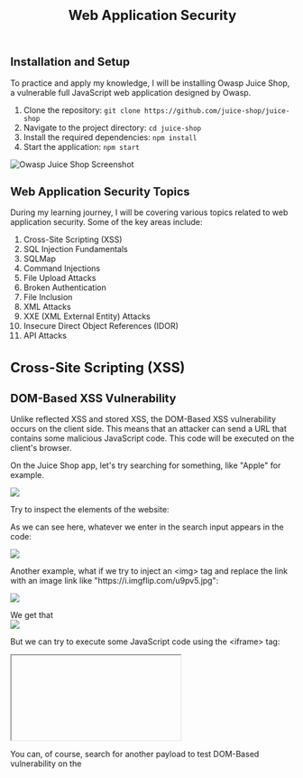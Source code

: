 <!DOCTYPE html>
<html>
<head>
</head>
<body>
  <header>
    <h1 style="text-align: center; font-size: 24px; margin: 20px;">Web Application Security</h1>
  </header>

  <section>
    <h2 style="font-size: 20px;">Installation and Setup</h2>
    <p>To practice and apply my knowledge, I will be installing Owasp Juice Shop, a vulnerable full JavaScript web application designed by Owasp.</p>
    <ol>
      <li>Clone the repository: <code>git clone https://github.com/juice-shop/juice-shop</code></li>
      <li>Navigate to the project directory: <code>cd juice-shop</code></li>
      <li>Install the required dependencies: <code>npm install</code></li>
      <li>Start the application: <code>npm start</code></li>
    </ol>
    <img src="https://th.bing.com/th/id/R.12ee318566a8850abfea46d0129f6fe3?rik=TOem1fxrHz3OWg&pid=ImgRaw&r=0" alt="Owasp Juice Shop Screenshot">
  </section>

  <section>
    <h2 style="font-size: 20px;">Web Application Security Topics</h2>
    <p>During my learning journey, I will be covering various topics related to web application security. Some of the key areas include:</p>
    <ol>
      <li>Cross-Site Scripting (XSS)</li>
      <li>SQL Injection Fundamentals</li>
      <li>SQLMap</li>
      <li>Command Injections</li>
      <li>File Upload Attacks</li>
      <li>Broken Authentication</li>
      <li>File Inclusion</li>
      <li>XML Attacks</li>
      <li>XXE (XML External Entity) Attacks</li>
      <li>Insecure Direct Object References (IDOR)</li>
      <li>API Attacks</li>
    </ol>
  </section>

  <section>
    <h1 style="font-size: 24px;">Cross-Site Scripting (XSS)</h1>
    <h2 style="font-size: 20px;">DOM-Based XSS Vulnerability</h2>
    <p>Unlike reflected XSS and stored XSS, the DOM-Based XSS vulnerability occurs on the client side. This means that an attacker can send a URL that contains some malicious JavaScript code. This code will be executed on the client's browser.</p>
    <p>On the Juice Shop app, let's try searching for something, like "Apple" for example.</p>
    <img src="https://github.com/msfcode/WebAppSec/assets/74313566/b501b49d-00bc-4723-92a6-444fd0bd48e1)">
    <p>Try to inspect the elements of the website:</p>
    <p>As we can see here, whatever we enter in the search input appears in the code:</p>
    <img src="https://github.com/msfcode/WebAppSec/assets/74313566/8537ceda-fe9b-4252-a739-46865681d106">
    <p>Another example, what if we try to inject an &lt;img&gt; tag and replace the link with an image link like "https://i.imgflip.com/u9pv5.jpg":</p>
    <img src="https://github.com/msfcode/WebAppSec/assets/74313566/d51922c2-5176-4b85-a673-ab2c70f92094"><br>
    <p>We get that <br>
      <img src="https://github.com/msfcode/WebAppSec/assets/74313566/6a4f2d14-648f-4ed1-bc0c-c2b46d8f8e91">
    <p>But we can try to execute some JavaScript code using the &lt;iframe&gt; tag:</p>
    <iframe src="javascript:alert('DOMED')"></iframe>
    <p>You can, of course, search for another payload to test DOM-Based vulnerability on the
